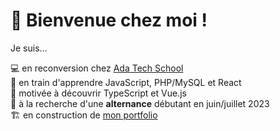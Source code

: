 <h1>👋 Bienvenue chez moi !</h1>

Je suis...

💻 en reconversion chez [Ada Tech School](https://adatechschool.fr/)  
🌱 en train d'apprendre JavaScript, PHP/MySQL et React  
💞️ motivée à découvrir TypeScript et Vue.js  
👀 à la recherche d'une __alternance__ débutant en juin/juillet 2023  
🏗️ en construction de [mon portfolio](https://morganelepine.github.io/)  

<!---
morganelepine/morganelepine is a ✨ special ✨ repository because its `README.md` (this file) appears on your GitHub profile.
You can click the Preview link to take a look at your changes.
--->
